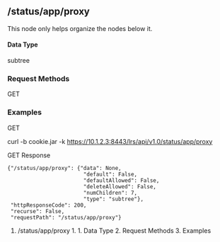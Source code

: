 ## /status/app/proxy

This node only helps organize the nodes below it.

#### Data Type

subtree

### Request Methods

GET

### Examples

GET

curl -b cookie.jar -k https://10.1.2.3:8443/lrs/api/v1.0/status/app/proxy

GET Response

    
    
    {"/status/app/proxy": {"data": None,
                            "default": False,
                            "defaultAllowed": False,
                            "deleteAllowed": False,
                            "numChildren": 7,
                            "type": "subtree"},
     "httpResponseCode": 200,
     "recurse": False,
     "requestPath": "/status/app/proxy"}
    

  1. /status/app/proxy
    1.       1. Data Type
    2. Request Methods
    3. Examples

